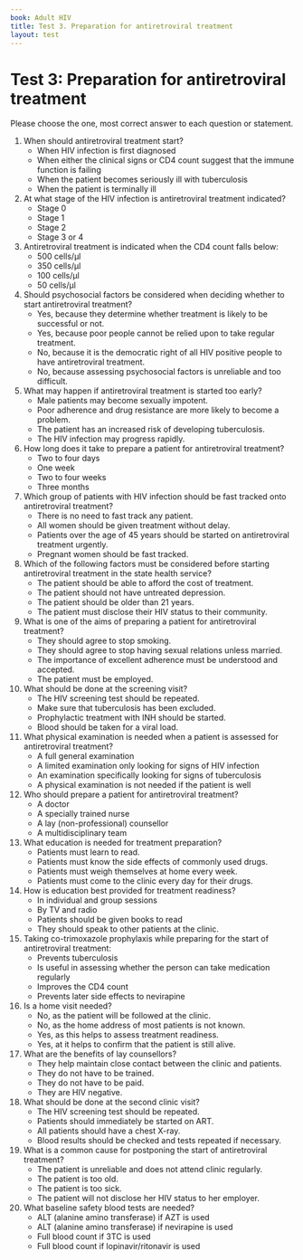 ```yaml
---
book: Adult HIV
title: Test 3. Preparation for antiretroviral treatment
layout: test
---
```


# Test 3: Preparation for antiretroviral treatment

Please choose the one, most correct answer to each question or statement.

1.	When should antiretroviral treatment start?
	-	When HIV infection is first diagnosed
	+	When either the clinical signs or CD4 count suggest that the immune function is failing
	-	When the patient becomes seriously ill with tuberculosis
	-	When the patient is terminally ill
2.	At what stage of the HIV infection is antiretroviral treatment indicated?
	-	Stage 0
	-	Stage 1
	-	Stage 2
	+	Stage 3 or 4
3.	Antiretroviral treatment is indicated when the CD4 count falls below:
	-	500 cells/µl
	+	350 cells/µl
	-	100 cells/µl
	-	50 cells/µl
4.	Should psychosocial factors be considered when deciding whether to start antiretroviral treatment?
	+	Yes, because they determine whether treatment is likely to be successful or not.
	-	Yes, because poor people cannot be relied upon to take regular treatment.
	-	No, because it is the democratic right of all HIV positive people to have antiretroviral treatment.
	-	No, because assessing psychosocial factors is unreliable and too difficult.
5.	What may happen if antiretroviral treatment is started too early?
	-	Male patients may become sexually impotent.
	+	Poor adherence and drug resistance are more likely to become a problem.
	-	The patient has an increased risk of developing tuberculosis.
	-	The HIV infection may progress rapidly.
6.	How long does it take to prepare a patient for antiretroviral treatment?
	-	Two to four days
	-	One week
	+	Two to four weeks
	-	Three months
7.	Which group of patients with HIV infection should be fast tracked onto antiretroviral treatment?
	-	There is no need to fast track any patient. 
	-	All women should be given treatment without delay.
	-	Patients over the age of 45 years should be started on antiretroviral treatment urgently.
	+	Pregnant women should be fast tracked.
8.	Which of the following factors must be considered before starting antiretroviral treatment in the state health service?
	-	The patient should be able to afford the cost of treatment.
	+	The patient should not have untreated depression.
	-	The patient should be older than 21 years.
	-	The patient must disclose their HIV status to their community.
9.	What is one of the aims of preparing a patient for antiretroviral treatment?
	-	They should agree to stop smoking.
	-	They should agree to stop having sexual relations unless married.
	+	The importance of excellent adherence must be understood and accepted.
	-	The patient must be employed.
10.	What should be done at the screening visit?
	-	The HIV screening test should be repeated.
	+	Make sure that tuberculosis has been excluded.
	-	Prophylactic treatment with INH should be started.
	-	Blood should be taken for a viral load.
11.	What physical examination is needed when a patient is assessed for antiretroviral treatment?
	+	A full general examination
	-	A limited examination only looking for signs of HIV infection
	-	An examination specifically looking for signs of tuberculosis
	-	A physical examination is not needed if the patient is well
12.	Who should prepare a patient for antiretroviral treatment?
	-	A doctor
	-	A specially trained nurse
	-	A lay (non-professional) counsellor
	+	A multidisciplinary team
13.	What education is needed for treatment preparation?
	-	Patients must learn to read.
	+	Patients must know the side effects of commonly used drugs.
	-	Patients must weigh themselves at home every week.
	-	Patients must come to the clinic every day for their drugs.
14.	How is education best provided for treatment readiness?
	+	In individual and group sessions
	-	By TV and radio
	-	Patients should be given books to read
	-	They should speak to other patients at the clinic.
15.	Taking co-trimoxazole prophylaxis while preparing for the start of antiretroviral treatment:
	-	Prevents tuberculosis
	+	Is useful in assessing whether the person can take medication regularly
	-	Improves the CD4 count
	-	Prevents later side effects to nevirapine
16.	Is a home visit needed?
	-	No, as the patient will be followed at the clinic.
	-	No, as the home address of most patients is not known.
	+	Yes, as this helps to assess treatment readiness.
	-	Yes, at it helps to confirm that the patient is still alive.
17.	What are the benefits of lay counsellors?
	+	They help maintain close contact between the clinic and patients.
	-	They do not have to be trained.
	-	They do not have to be paid.
	-	They are HIV negative.
18.	What should  be done at the second clinic visit?
	-	The HIV screening test should be repeated.
	-	Patients should immediately be started  on ART.
	-	All patients should have a chest X-ray.
	+	Blood results should be checked and tests repeated if necessary.
19.	What is a common cause for postponing the start of antiretroviral treatment?
	+	The patient is unreliable and does not attend clinic regularly.
	-	The patient is too old.
	-	The patient is too sick.
	-	The patient will not disclose her HIV status to her employer.
20.	What baseline safety blood tests are needed?
	-	ALT (alanine amino transferase) if AZT is used
	+	ALT (alanine amino transferase) if nevirapine is used
	-	Full blood count if 3TC is used
	-	Full blood count if lopinavir/ritonavir is used
